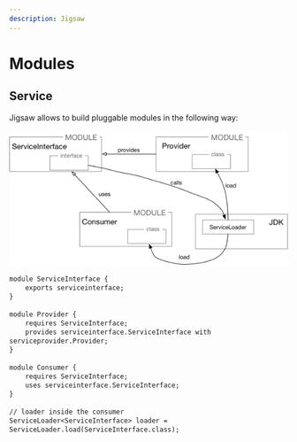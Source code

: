 ```yaml
---
description: Jigsaw
---
```


# Modules

## Service

Jigsaw allows to build pluggable modules in the following way:

![Service architecture](../../.gitbook/assets/image.png)

```text
module ServiceInterface {
    exports serviceinterface;
}

module Provider {
    requires ServiceInterface;
    provides serviceinterface.ServiceInterface with serviceprovider.Provider;
}

module Consumer {
    requires ServiceInterface;
    uses serviceinterface.ServiceInterface;
}

// loader inside the consumer
ServiceLoader<ServiceInterface> loader = ServiceLoader.load(ServiceInterface.class);
```

